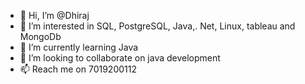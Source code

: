 - 👋 Hi, I’m @Dhiraj
- 👀 I’m interested in SQL, PostgreSQL, Java,. Net, Linux, tableau and MongoDb
- 🌱 I’m currently learning Java
- 💞️ I’m looking to collaborate on java development 
- 📫 Reach me on 7019200112 

<!---
Dhiraj2007/Dhiraj2007 is a ✨ special ✨ repository because its `README.md` (this file) appears on your GitHub profile.
You can click the Preview link to take a look at your changes.
--->

